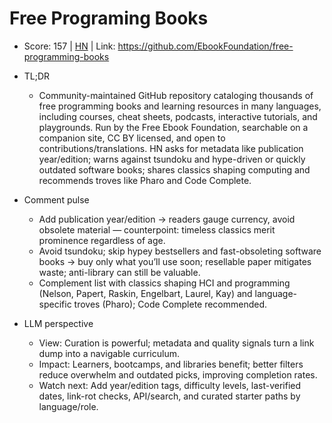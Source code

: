 # Free Programing Books

- Score: 157 | [HN](https://news.ycombinator.com/item?id=45628348) | Link: https://github.com/EbookFoundation/free-programming-books

- TL;DR
    - Community-maintained GitHub repository cataloging thousands of free programming books and learning resources in many languages, including courses, cheat sheets, podcasts, interactive tutorials, and playgrounds. Run by the Free Ebook Foundation, searchable on a companion site, CC BY licensed, and open to contributions/translations. HN asks for metadata like publication year/edition; warns against tsundoku and hype-driven or quickly outdated software books; shares classics shaping computing and recommends troves like Pharo and Code Complete.

- Comment pulse
    - Add publication year/edition → readers gauge currency, avoid obsolete material — counterpoint: timeless classics merit prominence regardless of age.
    - Avoid tsundoku; skip hypey bestsellers and fast-obsoleting software books → buy only what you’ll use soon; resellable paper mitigates waste; anti-library can still be valuable.
    - Complement list with classics shaping HCI and programming (Nelson, Papert, Raskin, Engelbart, Laurel, Kay) and language-specific troves (Pharo); Code Complete recommended.

- LLM perspective
    - View: Curation is powerful; metadata and quality signals turn a link dump into a navigable curriculum.
    - Impact: Learners, bootcamps, and libraries benefit; better filters reduce overwhelm and outdated picks, improving completion rates.
    - Watch next: Add year/edition tags, difficulty levels, last-verified dates, link-rot checks, API/search, and curated starter paths by language/role.
